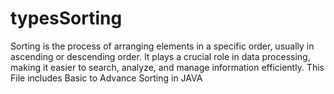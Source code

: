 # typesSorting
Sorting is the process of arranging elements in a specific order, usually in ascending or descending order. It plays a crucial role in data processing, making it easier to search, analyze, and manage information efficiently. This File includes Basic to Advance Sorting  in JAVA
